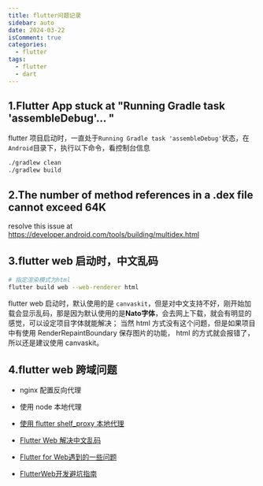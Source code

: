 ```yaml
---
title: flutter问题记录
sidebar: auto
date: 2024-03-22
isComment: true
categories:
  - flutter
tags:
  - flutter
  - dart
---
```


## 1.Flutter App stuck at "Running Gradle task 'assembleDebug'... "
flutter 项目启动时，一直处于`Running Gradle task 'assembleDebug'`状态，在`Android`目录下，执行以下命令，看控制台信息

```bash
./gradlew clean 
./gradlew build
```

## 2.The number of method references in a .dex file cannot exceed 64K

resolve this issue at https://developer.android.com/tools/building/multidex.html

## 3.flutter web 启动时，中文乱码
```bash
# 指定渲染模式为html
flutter build web --web-renderer html
```

flutter web 启动时，默认使用的是 `canvaskit`，但是对中文支持不好，刚开始加载会显示乱码，那是因为默认使用的是**Nato字体**，会去网上下载，就会有明显的感觉，可以设定项目字体就能解决；
当然 html 方式没有这个问题，但是如果项目中有使用 RenderRepaintBoundary 保存图片的功能， html 的方式就会报错了，所以还是建议使用 canvaskit。

## 4.flutter web 跨域问题
+ nginx 配置反向代理
+ 使用 node 本地代理
+ [使用 flutter shelf_proxy 本地代理](https://juejin.cn/post/6844904080179986440)

+ [Flutter Web 解决中文乱码](https://juejin.cn/post/7156106959001747493)
+ [Flutter for Web遇到的一些问题](https://www.duicode.com/post/49)
+ [FlutterWeb开发避坑指南](https://juejin.cn/post/7111984589086588959)
